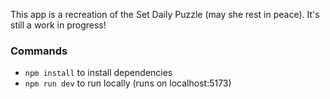 This app is a recreation of the Set Daily Puzzle (may she rest in peace). It's still a work in progress!

### Commands
- `npm install` to install dependencies
- `npm run dev` to run locally (runs on localhost:5173)
